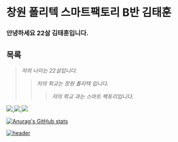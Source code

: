 # 창원 폴리텍 스마트팩토리 B반 김태훈

### 안녕하세요 22살 김태훈입니다.


## 목록
>_저의 나이는 22살입니다._
> > _저의 학교는 창원 폴리텍 입니다._
> > > _저의 학교 과는 스마트 팩토리입니다._

<a href="https://www.youtube.com/watch?v=acVLMP3sa9s"><img src="https://img.shields.io/badge/좋아하는 음악-FF0000?style=flat-square&logo=FF0000&logoColor=RED"/>
<a href="https://github.com/Taehoon20"><img src="https://img.shields.io/badge/나의 깃허브-181717?style=flat-square&logo=1817170&logoColor=blaCK"/>
<a href="https://www.kopo.ac.kr/changwon/index.do"><img src="https://img.shields.io/badge/나의 학교-4285F4?style=flat-square&logo=4285F4&logoColor=blue"/>


![Anurag's GitHub stats](https://github-readme-stats.vercel.app/api?username=Taehoon20)
  
![header](https://capsule-render.vercel.app/api?type=soft&color=auto&height=200&section=header&text=오늘도%20행복하세요^.^&fontSize=80)




